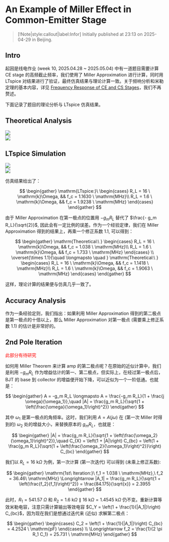 # An Example of Miller Effect in Common-Emitter Stage

> [!Note|style:callout|label:Infor]
Initially published at 23:13 on 2025-04-29 in Beijing.

## Intro 

起因是线电作业 (week 10, 2025.04.28 ~ 2025.05.04) 中有一道题目需要计算 CE stage 的高频截止频率，我们使用了 Miller Approximation 进行计算，同时用 LTspice 对结果进行了验证，最终仿真结果与理论计算一致。关于频响分析和米勒定理的基本内容，详见 [Frequency Response of CE and CS Stages](<Electronics/Frequency Response of CE and CS Stages.md>)，我们不再赘述。

下面记录了题目的理论分析与 LTspice 仿真结果。

## Theoretical Analysis

<div class="center"><img src="https://imagebank-0.oss-cn-beijing.aliyuncs.com/VS-PicGo/2025-04-29-22-16-56_Miller Effect of CE Stage.png"/></div>
<div class="center"><img src="https://imagebank-0.oss-cn-beijing.aliyuncs.com/VS-PicGo/2025-04-29-22-17-05_Miller Effect of CE Stage.png"/></div>

## LTspice Simulation

<div class="center"><img src="https://imagebank-0.oss-cn-beijing.aliyuncs.com/VS-PicGo/2025-04-29-22-27-48_Miller Effect of CE Stage.png"/></div>
<div class="center"><img src="https://imagebank-0.oss-cn-beijing.aliyuncs.com/VS-PicGo/2025-04-29-22-27-01_Miller Effect of CE Stage.png"/></div>

仿真结果给出了：

$$
\begin{gather}
\mathrm{LTspice:}\ 
\begin{cases}
R_L = 16 \ \mathrm{k}\Omega, && f_c = 1.1630 \ \mathrm{MHz}\\
R_L = 1.6 \ \mathrm{k}\Omega, && f_c = 1.9238 \ \mathrm{MHz}
\end{cases}
\end{gather}
$$

由于 Miller Approximation 在第一极点的位置用 $- g_m R_L$ 替代了 $\frac{- g_m R_L}{\sqrt{2}}$, 因此会有一定比例的误差。作为一个经验定律，我们在 Miller Approximation 得到的结果上，再乘一个修正系数 1.1, 可以得到：

$$
\begin{gather}
\mathrm{Theoretical:\ }
\begin{cases}
R_L = 16 \ \mathrm{k}\Omega, && f_c = 1.038 \ \mathrm{MHz}\\
R_L = 1.6 \ \mathrm{k}\Omega, && f_c = 1.733 \ \mathrm{MHz}
\end{cases}
\\
\overset{\times 1.1}{\quad  \longmapsto \quad }
\mathrm{Theoretical:\ }
\begin{cases}
R_L = 16 \ \mathrm{k}\Omega, && f_c = 1.1418 \ \mathrm{MHz}\\
R_L = 1.6 \ \mathrm{k}\Omega, && f_c = 1.9063 \ \mathrm{MHz}
\end{cases}
\end{gather}
$$

这样，理论计算的结果便与仿真几乎一致了。

## Accuracy Analysis

作为一条经验定则，我们指出：如果利用 Miller Approximation 得到的第二极点是第一极点的十倍以上，那么 Miller Approximation 对第一极点 (需要乘上修正系数 1.1) 的估计是非常好的。

## 2nd Pole Iteration

<span style='color:red'> 此部分有待研究 </span>

如何用 Miller Theorem 来计算 amp 的第二极点呢？在原始的近似计算中，我们是利用 $-g_m R_L$ 作为增益估计的第一、第二极点，但实际上，在经过第一极点后， BJT 的 base 到 collector 的增益便开始下降，可以近似为一个一阶低通。也就是：

$$
\begin{gather}
A = -g_m R_L \longmapsto A = \frac{-g_m R_L}{1 + \frac{j \omega}{\omega_1}},\quad |A| = \frac{g_m R_L}{\sqrt{1 + \left(\frac{\omega}{\omega_1}\right)^2}}
\end{gather}
$$

其中 $\omega_1$ 是第一极点的角频率。这时，我们利用 $A = A(j\omega)$ 在 (第一次 Miller 时得到的) $\omega_2$ 处的增益大小，来替换原本的 $g_m R_L$，也就是：

$$
\begin{gather}
|A| = \frac{g_m R_L}{\sqrt{1 + \left(\frac{\omega_2}{\omega_1}\right)^2}},\quad 
C_{X} = \left(1 + |A|\right) C_{bc} = \left(1 + \frac{g_m R_L}{\sqrt{1 + \left(\frac{\omega_2}{\omega_1}\right)^2}}\right) C_{bc}
\end{gather}
$$

我们以 $R_L = 16 \ \mathrm{k}\Omega$ 为例，第一次计算 (第一次迭代) 可以得到 (未乘上修正系数):

$$
\begin{gather}
\mathrm{1st\ Iteration:}\ 
f_1 = 1.038 \ \mathrm{MHz},\ f_2 = 36.46\ \mathrm{MHz}
\Longrightarrow 
|A_1| = \frac{g_m R_L}{\sqrt{1 + \left(\frac{f_2}{f_1}\right)^2}} = \frac{84.175}{\sqrt{x}} = 2.3955
\end{gather}
$$

此时，$R_1 = 541.57 \ \Omega$ 和 $R_2 = 1.6 \ \mathrm{k}\Omega \parallel 16 \ \mathrm{k}\Omega = 1.4545 \ \mathrm{k}\Omega$ 仍不变。重新计算等效米勒电容，注意只需计算输出等效电容 $C_Y = \left(1 + \frac{1}{|A_1|}\right) C_{bc}$，因为现在我们是想通过迭代来 (近似) 求解第二极点：

$$
\begin{gather}
\begin{cases}
C_2 = \left(1 + \frac{1}{|A_1|}\right) C_{bc} = 4.2524  \ \mathrm{pF}
\end{cases}
\\
\Longrightarrow 
f_2 =  \frac{1}{2 \pi R_1 C_1} = 25.731 \ \mathrm{MHz}
\end{gather}
$$

